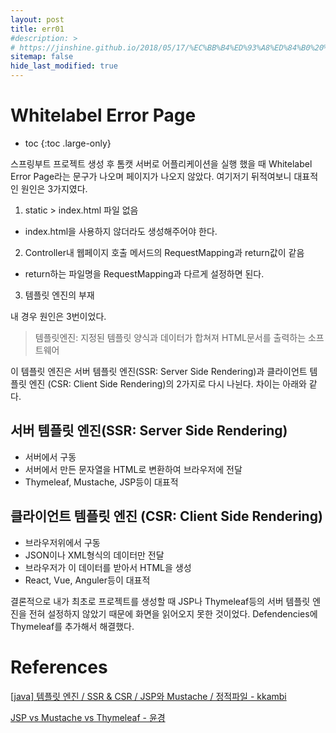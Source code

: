 ```yaml
---
layout: post
title: err01
#description: >
# https://jinshine.github.io/2018/05/17/%EC%BB%B4%ED%93%A8%ED%84%B0%20%EA%B8%B0%EC%B4%88/%EB%A9%94%EB%AA%A8%EB%A6%AC%EA%B5%AC%EC%A1%B0/
sitemap: false
hide_last_modified: true
---
```

# Whitelabel Error Page

* toc
{:toc .large-only}

스프링부트 프로젝트 생성 후 톰캣 서버로 어플리케이션을 실행 했을 때 Whitelabel Error Page라는 문구가 나오며 페이지가 나오지 않았다.
여기저기 뒤적여보니 대표적인 원인은 3가지였다.

1. static > index.html 파일 없음
- index.html을 사용하지 않더라도 생성해주어야 한다.

2. Controller내 웹페이지 호출 메서드의 RequestMapping과 return값이 같음
- return하는 파일명을 RequestMapping과 다르게 설정하면 된다.

3. 템플릿 엔진의 부재

내 경우 원인은 3번이었다.

> 템플릿엔진: 지정된 템플릿 양식과 데이터가 합쳐져 HTML문서를 출력하는 소프트웨어

이 템플릿 엔진은 서버 템플릿 엔진(SSR: Server Side Rendering)과 클라이언트 템플릿 엔진 (CSR: Client Side Rendering)의 2가지로 다시 나뉜다.
차이는 아래와 같다.

## 서버 템플릿 엔진(SSR: Server Side Rendering)
- 서버에서 구동
- 서버에서 만든 문자열을 HTML로 변환하여 브라우저에 전달
- Thymeleaf, Mustache, JSP등이 대표적

## 클라이언트 템플릿 엔진 (CSR: Client Side Rendering)
- 브라우저위에서 구동
- JSON이나 XML형식의 데이터만 전달
- 브라우저가 이 데이터를 받아서 HTML을 생성
- React, Vue, Anguler등이 대표적

결론적으로 내가 최초로 프로젝트를 생성할 때 JSP나 Thymeleaf등의 서버 템플릿 엔진을 전혀 설정하지 않았기 때문에 화면을 읽어오지 못한 것이었다.
Defendencies에 Thymeleaf를 추가해서 해결했다.

# References

[[java] 템플릿 엔진 / SSR & CSR / JSP와 Mustache / 정적파일 - kkambi](https://kkambi.tistory.com/40)

[JSP vs Mustache vs Thymeleaf - 윤경](https://velog.io/@dbsrud11/JSP-vs-Mustache-vs-Thymeleaf)
